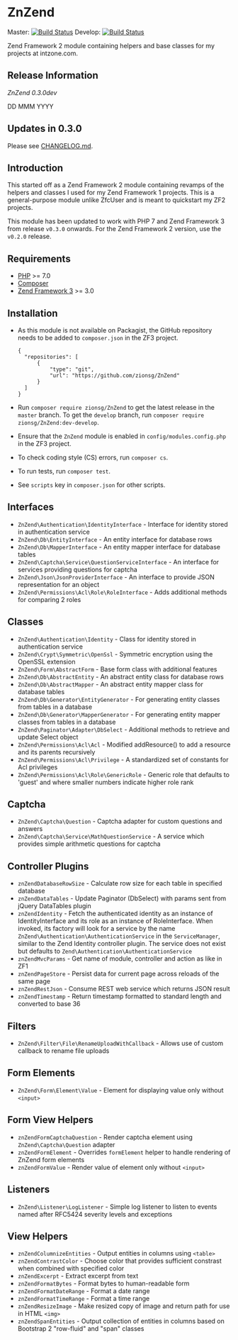 # ZnZend

Master:
[![Build Status](https://secure.travis-ci.org/zionsg/ZnZend.png?branch=master)](https://travis-ci.org/zionsg/ZnZend)
Develop:
[![Build Status](https://secure.travis-ci.org/zionsg/ZnZend.png?branch=develop)](https://travis-ci.org/zionsg/ZnZend)

Zend Framework 2 module containing helpers and base classes for my projects at intzone.com.

## Release Information
*ZnZend 0.3.0dev*

DD MMM YYYY

## Updates in 0.3.0
Please see [CHANGELOG.md](CHANGELOG.md).

## Introduction
This started off as a Zend Framework 2 module containing revamps of the helpers and classes I used for my Zend
Framework 1 projects. This is a general-purpose module unlike ZfcUser and is meant to quickstart my ZF2 projects.

This module has been updated to work with PHP 7 and Zend Framework 3 from release `v0.3.0` onwards.
For the Zend Framework 2 version, use the `v0.2.0` release.

## Requirements
- [PHP](http://php.net/) >= 7.0
- [Composer](https://getcomposer.org/)
- [Zend Framework 3](https://framework.zend.com/) >= 3.0

## Installation
- As this module is not available on Packagist, the GitHub repository needs to be added to `composer.json` in the
  ZF3 project.

  ```
  {
    "repositories": [
        {
            "type": "git",
            "url": "https://github.com/zionsg/ZnZend"
        }
    ]
  }
  ```
- Run `composer require zionsg/ZnZend` to get the latest release in the `master` branch.
  To get the `develop` branch, run `composer require zionsg/ZnZend:dev-develop`.
- Ensure that the `ZnZend` module is enabled in `config/modules.config.php` in the ZF3 project.
- To check coding style (CS) errors, run `composer cs`.
- To run tests, run `composer test`.
- See `scripts` key in `composer.json` for other scripts.

## Interfaces
- `ZnZend\Authentication\IdentityInterface` - Interface for identity stored in authentication service
- `ZnZend\Db\EntityInterface` - An entity interface for database rows
- `ZnZend\Db\MapperInterface` - An entity mapper interface for database tables
- `ZnZend\Captcha\Service\QuestionServiceInterface` - An interface for services providing questions for captcha
- `ZnZend\Json\JsonProviderInterface` - An interface to provide JSON representation for an object
- `ZnZend\Permissions\Acl\Role\RoleInterface` - Adds additional methods for comparing 2 roles

## Classes
- `ZnZend\Authentication\Identity` - Class for identity stored in authentication service
- `ZnZend\Crypt\Symmetric\OpenSsl` - Symmetric encryption using the OpenSSL extension
- `ZnZend\Form\AbstractForm` - Base form class with additional features
- `ZnZend\Db\AbstractEntity` - An abstract entity class for database rows
- `ZnZend\Db\AbstractMapper` - An abstract entity mapper class for database tables
- `ZnZend\Db\Generator\EntityGenerator` - For generating entity classes from tables in a database
- `ZnZend\Db\Generator\MapperGenerator` - For generating entity mapper classes from tables in a database
- `ZnZend\Paginator\Adapter\DbSelect` - Additional methods to retrieve and update Select object
- `ZnZend\Permissions\Acl\Acl` - Modified addResource() to add a resource and its parents recursively
- `ZnZend\Permissions\Acl\Privilege` - A standardized set of constants for Acl privileges
- `ZnZend\Permissions\Acl\Role\GenericRole` - Generic role that defaults to 'guest' and where smaller numbers indicate
  higher role rank

## Captcha
* `ZnZend\Captcha\Question` - Captcha adapter for custom questions and answers
* `ZnZend\Captcha\Service\MathQuestionService` - A service which provides simple arithmetic questions for captcha

## Controller Plugins
- `znZendDatabaseRowSize` - Calculate row size for each table in specified database
- `znZendDataTables` - Update Paginator (DbSelect) with params sent from jQuery DataTables plugin
- `znZendIdentity`   - Fetch the authenticated identity as an instance of IdentityInterface
  and its role as an instance of RoleInterface. When invoked, its factory will look for a service
  by the name `ZnZend\Authentication\AuthenticationService` in the `ServiceManager`, similar
  to the Zend Identity controller plugin. The service does not exist but defaults to
  `Zend\Authentication\AuthenticationService`
- `znZendMvcParams`  - Get name of module, controller and action as like in ZF1
- `znZendPageStore`  - Persist data for current page across reloads of the same page
- `znZendRestJson`   - Consume REST web service which returns JSON result
- `znZendTimestamp`  - Return timestamp formatted to standard length and converted to base 36

## Filters
- `ZnZend\Filter\File\RenameUploadWithCallback` - Allows use of custom callback to rename file uploads

## Form Elements
- `ZnZend\Form\Element\Value` - Element for displaying value only without `<input>`

## Form View Helpers
- `znZendFormCaptchaQuestion` - Render captcha element using `ZnZend\Captcha\Question` adapter
- `znZendFormElement` - Overrides `formElement` helper to handle rendering of ZnZend form elements
- `znZendFormValue` - Render value of element only without `<input>`

## Listeners
- `ZnZend\Listener\LogListener` - Simple log listener to listen to events named after RFC5424 severity levels
  and exceptions

## View Helpers
- `znZendColumnizeEntities` - Output entities in columns using `<table>`
- `znZendContrastColor` - Choose color that provides sufficient constrast when combined with specified color
- `znZendExcerpt` - Extract excerpt from text
- `znZendFormatBytes` - Format bytes to human-readable form
- `znZendFormatDateRange` - Format a date range
- `znZendFormatTimeRange` - Format a time range
- `znZendResizeImage` - Make resized copy of image and return path for use in HTML `<img>`
- `znZendSpanEntities` - Output collection of entities in columns based on Bootstrap 2 "row-fluid" and "span" classes
